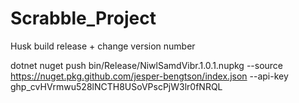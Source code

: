 # Scrabble_Project

Husk build release + change version number

dotnet nuget push bin/Release/NiwlSamdVibr.1.0.1.nupkg --source https://nuget.pkg.github.com/jesper-bengtson/index.json --api-key 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

